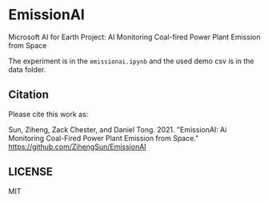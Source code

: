 
# EmissionAI

Microsoft AI for Earth Project: AI Monitoring Coal-fired Power Plant Emission from Space 

The experiment is in the `emissionai.ipynb` and the used demo csv is in the data folder.


## Citation

Please cite this work as:

Sun, Ziheng, Zack Chester, and Daniel Tong. 2021. "EmissionAI: Ai Monitoring Coal-Fired Power Plant Emission from Space."  https://github.com/ZihengSun/EmissionAI

## LICENSE

MIT
